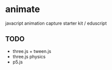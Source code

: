 # animate
javacript animation capture starter kit / eduscript

## TODO
- three.js + tween.js
- three.js physics
- p5.js
